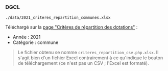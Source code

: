 
### DGCL

`./data/2021_criteres_repartition_communes.xlsx`

Téléchargé sur la [page "Critères de répartition des dotations"](http://www.dotations-dgcl.interieur.gouv.fr/consultation/criteres_repartition.php) :
* Année : 2021
* Catégorie : commune

> Le fichier obtenu se nomme `criteres_repartition_csv.php.xlsx`. Il s'agit bien d'un fichier Excel contrairement à ce qu'indique le bouton de téléchargement (ce n'est pas un CSV ; l'Excel est formaté).
